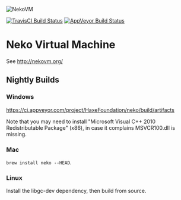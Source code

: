 ![NekoVM](http://nekovm.org/lib/tpl/neko/img/header.jpg)

[![TravisCI Build Status](https://travis-ci.org/HaxeFoundation/neko.svg?branch=master)](https://travis-ci.org/HaxeFoundation/neko)
[![AppVeyor Build Status](https://ci.appveyor.com/api/projects/status/github/HaxeFoundation/neko?branch=master&svg=true)](https://ci.appveyor.com/project/HaxeFoundation/neko)

# Neko Virtual Machine

See http://nekovm.org/

## Nightly Builds

### Windows
https://ci.appveyor.com/project/HaxeFoundation/neko/build/artifacts

Note that you may need to install "Microsoft Visual C++ 2010 Redistributable Package" (x86), in case it complains MSVCR100.dll is missing.

### Mac
`brew install neko --HEAD`.

### Linux
Install the libgc-dev dependency, then build from source.
